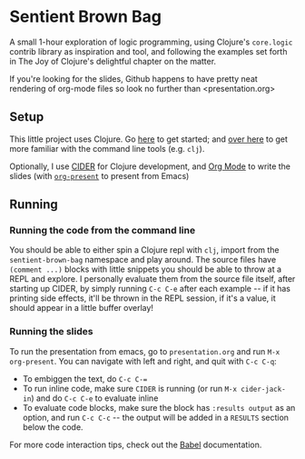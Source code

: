 # Sentient Brown Bag

A small 1-hour exploration of logic programming, using Clojure's `core.logic` contrib library as inspiration and tool, and following the examples set forth in The Joy of Clojure's delightful chapter on the matter.

If you're looking for the slides, Github happens to have pretty neat rendering of org-mode files so look no further than <presentation.org>

## Setup

This little project uses Clojure. Go [here](https://clojure.org/guides/getting_started)
to get started; and [over here](https://clojure.org/guides/deps_and_cli) to get more familiar with the command line
tools (e.g. `clj`).

Optionally, I use [CIDER](https://cider.readthedocs.io/en/stable/) for Clojure development, and [Org Mode](https://orgmode.org/) to write
the slides (with [`org-present`](https://github.com/rlister/org-present) to present from Emacs)


## Running

### Running the code from the command line

You should be able to either spin a Clojure repl with `clj`, import from the `sentient-brown-bag`
namespace and play around. The source files have `(comment ...)` blocks with little snippets you should be able to throw at a REPL and explore. I personally evaluate them from the source file itself, after starting up CIDER, by simply running `C-c C-e` after each example -- if it has printing side effects, it'll be thrown in the REPL session, if it's a value, it should appear in a little buffer overlay!


### Running the slides

To run the presentation from emacs, go to `presentation.org` and run `M-x org-present`. You can navigate with left and right, and quit with `C-c C-q`:
* To embiggen the text, do `C-c C-=`
* To run inline code, make sure `CIDER` is running (or run `M-x cider-jack-in`) and do `C-c C-e` to evaluate inline
* To evaluate code blocks, make sure the block has `:results output` as an option, and run `C-c C-c` -- the output will be added in a `RESULTS` section
below the code.

For more code interaction tips, check out the [Babel](https://orgmode.org/worg/org-contrib/babel/intro.html#results) documentation.

